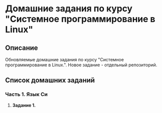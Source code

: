 # Домашние задания по курсу "Системное программирование в Linux"

## Описание
Обновляемые домашние задания по курсу "Системное программирование в Linux.". Новое задание - отдельный репозиторий.

## Список домашних заданий

### Часть 1. Язык Си
1. **Задание 1.** 
